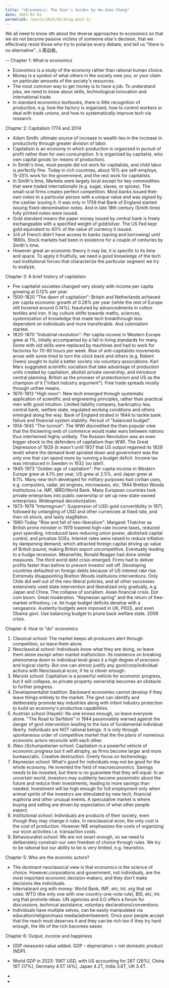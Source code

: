 ```yaml
---
title: "<Economics: The User's Guide> by Ha-Joon Chang"
date: 2025-02-01
permalink: /posts/2025/02/blog-post-1/
---
```


We all need to know sth about the diverse approaches to economics so that we do not become passive victims of someone else's decision, that we effectively resist those who try to polarize every debate, and tell us "there is no alternative". 人需自救。

--
Chapter 1: What is economics
- Economics is a study of the economy rather than rational human choice.
- Money is a symbol of what others in the society owe you, or your claim on particular amounts of the society's resources.
- The most common way to get money is to have a job. To understand jobs, we need to know about skills, technological innovation and international trade.
- In standard economics textbooks, there is little recognition of production, e.g. how the factory is organized, how to control workers or deal with trade unions, and how to systematically improve tech via research.

Chapter 2: Capitalism 1774 and 2014
- Adam Smith: ultimate source of increase in wealth lies in the increase in productivity through greater division of labor.
- Capitalism is an economy in which production is organized in pursuit of profit rather than for own consumption. It is organized by capitalist, who own capital goods (or means of production).
- In Smith's time, most people did not work for capitalists, and child labor is perfectly fine. Today in rich countries, about 10% are self-employe, 15-25% work for the government, and the rest work for capitalists.
- In Smith's time, Markets were largely local except for key commodities that were traded internationalls (e.g. sugar, slaves, or spices). The small-scal firms creates perfect competition. Most banks issued their own notes to a particular person with a unique value and was signed by the cashier issuing it. It was only in 1759 that Bank of England started issuing fixed-denomination notes. And in late 18th century (Smith time) fully printed notes were issued. 
- Gold standard means the paper money issued by central bank is freely exchangeable with a specified weight of gold/silver. The US Fed kept gold equivalent to 40% of the value of currency it issued.
- 3/4 of French didn't have access to banks (saving and borrowing) until 1860s. Stock markets had been in existence for a couple of centuries by Smith's time.
- However great an economic theory it may be, it is specific to its time and space. To apply it fruitfully, we need a good knowledge of the tech nad institutional forces that characterize the particular segment we try to analyze.

Chapter 3: A brief history of capitalism
- Pre-capitalist societies changed very slowly with income per capita growing at 0.12% per year.
- 1500-1820 "The dawn of capitalism": Britain and Netherlands achieved per capita economic growth of 0.28% per year (while the rest of Europe still hovered around 0.14%), feautured by advancedments in cotton textiles and iron. It lay culture shifts towards maths, sciences, systemization of knowledge that made tech breakthrough less dependent on individuals and more transferable. And colonialism started.
- 1820-1870 "Industrial revolution": Per capita income in Western Europe grew at 1%, intially accompanied by a fall in living standards for many. Some with old skills were replaced by machines and had to work for factories for 70-80 hours per week. Rise of anti-capitalists movements arose with some tried to turn the clock back and others (e.g. Robert Owen) sought to build a better society via voluntary associations. Karl Marx suggested scientific socialism that take advantage of production units created by capitalism, abolish private ownership, and introduce central planning. British as the prioneer of protectionism and US as the champion of it ("infant industry argument"). Free trade spreads mostly through unfree means.
- 1870-1913 "High noon": New tech emerged through systematic application of scientific and engineering principles, rather than practical men with good intuition. Limited liability company, bankruptcy law, central bank, welfare state, regulated working conditions and others emerged along the way. Bank of England strated in 1844 to tackle bank failure and financial system stability. Persuit of "balanced budget".
- 1914-1945 "The turmoil": The WWI discredited the then popular view that the thickening web of commerce would make wars between nations thus intertwined highly unlikely. The Russian Revolution was an even bigger shock to the defenders of capitalism than WWI. The Great Depression of 1929 (it wasn't until 1937 that US output regained its 1929 level) where the demand level spiraled down and government was the only one that can spend more by running a budget deficit. Income tax was introduced in Sweden in 1932 (so late!).  
- 1945-1973 "Golden age of capitalism": Per capita income in Western Europe grew at 4.1% per year, US grew at 2.5%, and Japan grew at 8.1%. Many new tech developed for military purposes had civilian uses, e.g. computers, radar, jet engines, microwaves, etc. 1944 Bretton Woods Institutions i.e. IMF, IBRD/World Bank. Many European countries took private enterprises into public ownership or set up new state-owned enterprises. Widespread decolonization.
- 1973-1979 "Interregnum": Suspension of USD-gold convertibility in 1971, followed by untangling of USD and other currencies at fixed rate, and then oil shock, and lastly stagflation.
- 1980-Today "Rise and fall of neo-liberalism": Margaret Thatcher as British prime minister in 1979 lowered high-rate income taxes, reduced govt spending, introduced laws reducing union power, abolished capital control, and privatize SOEs. Interest rates were raised to reduce inflation by dampening demand, which attracted foreign capital driving up value of British pound, making British export uncompetitive. Eventually leading to a hudge recession. Meanwhile, Ronald Reagan had done similar measures. The third world debt crisis emerged. Firms had to deliver profits faster than before to prevent investor sell off. Developing countries defaulted on foreign debts because of US interest rate rise. Extremely disappointing Bretton Woods instituions interventions. Only Chile did well out of the neo-liberal policies, and all other successes extensively used state intervention and liberalized only gradually, e.g. Japan and China. The collapse of socialism. Asian financial crisis. Dot com boom. Great moderation. "Keynesian spring" and the return of free-market orthodoxy, i.e. let huge budget deficits develop with a vengeance. Austerity budgets were imposed in UK, PIIGS, and even Obama govt. Use balancing budget to prune back welfare state. 2008 crisis.

Chapter 4: How to "do" economics
1. Classical school: The market keeps all producers alert through competition, so leave them alone.
2. Neoclassical school: Individuals know what they are doing, so leave them alone except when market malfunction. Its insistence on breaking phenomena down to individual level gives it a high degree of precision and logical clarity. But one can almost justify any govt/corp/individual actions with Neoclassical econ, if he is clever enough.
3. Marxist school: Capitalism is a powerful vehicle for economic progress, but it will collapse, as private property ownership becomes an obstacle to further progress.
4. Developmentalist tradition: Backward economies cannot develop if they leave things entirely to the market. The govt can identify and deliberately promote key industries along with infant industry protection to build an economy's productive capabilities.
5. Austrian school (Hayek): No one knows enough, so leave everyone alone. "The Road to Serfdom" in 1944 passionately warned against the danger of govt intervention leading to the loss of fundamental individual liberty. Individuals are NOT rational beings. It is only through spontaneous order of competitive market that the the plans of numerous economic actors reconcile with each other. 
6. (Neo-)Schumpeterian school: Capitalism is a powerful vehicle of economic progress but it will atrophy, as firms become larger and more bureaucratic. Creative destruction. Overly focus on techonology.
7. Keynesian school: What's good for individuals may not be good for the whole economy. He invented the field of macroeconomics. Savings needs to be invested, but there is no guarantee that they will equal. In an uncertain world, investors may suddenly become pessimistic about the future and reduce their investments, leading to more savings than needed. Investment will be high enough for full employment only when animal spirits of the investors are stimulated by new tech, financial euphoria and other unusual events. A speculative market is where buying and selling are driven by expectation of what other people expect.
8. Institutional school: Individuals are products of their society, even though they may change it rules. In neoclassical econ, the only cost is the cost of production. However NIE emphasizes the costs of organizing our econ activities i.e. transaction costs. 
9. Behaviouralist school: We are not smart enough, so we need to deliberately constrain our own freedom of choice through rules. We try to be rational but our ability to be is very limited, e.g. heuristics. 

Chapter 5: Who are the econmic actors? 
- The dominant neoclassical view is that economics is the science of choice. However,corporations and government, not individuals, are the most important economic decision-makers, and they don't make decisions like individuals. 
- Internatioanl org with money: World Bank, IMF, etc; Int. org that set rules: WTO (the only one with one-country-one-vote rule), BIS, etc; Int. org that promote ideas: UN agencies and ILO offers a forum for discussions, technical assistance, voluntary declarations/conventions.
- Individuals have multiple selves, can be easily manipulated via education/religion/mass media/advertisement. Once poor people accept that the reach must deserves it and they can be rich too if they try hard enough, the life of the rich becomes easier.

Chapter 6: Output, income and happiness
-  GDP measures value added. GDP - depreciation = net domestic product (NDP).
-  World GDP in 2023: 106T USD, with US accounting for 28T (26%), China 18T (17%), Germany 4.5T (4%), Japan 4.2T, India 3.6T, UK 3.4T.
-  













- 







